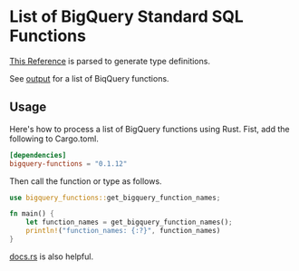 # List of BigQuery Standard SQL Functions

[This Reference](https://cloud.google.com/bigquery/docs/reference/standard-sql/functions-and-operators) is parsed to generate type definitions.

See [output](./output) for a list of BiqQuery functions.

## Usage
Here's how to process a list of BigQuery functions using Rust.
Fist, add the following to Cargo.toml.
```toml
[dependencies]
bigquery-functions = "0.1.12"
```

Then call the function or type as follows.
```rust
use bigquery_functions::get_bigquery_function_names;

fn main() {
    let function_names = get_bigquery_function_names();
    println!("function_names: {:?}", function_names)
}
```

[docs.rs](https://docs.rs/bigquery-functions/latest/bigquery_functions/#) is also helpful.
